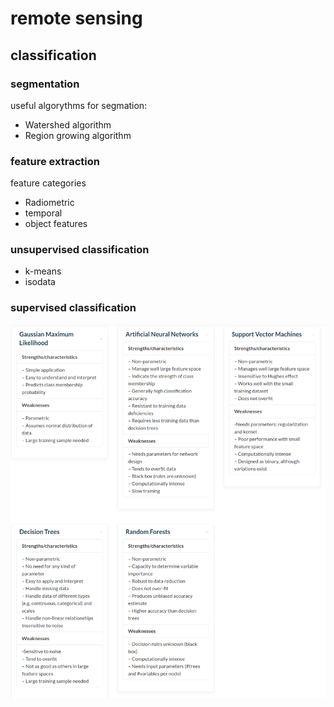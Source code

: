 # remote sensing

## classification

### segmentation

useful algorythms for segmation:
* Watershed algorithm
* Region growing algorithm

### feature extraction

feature categories
* Radiometric 
* temporal
* object features 

### unsupervised classification

* k-means
* isodata

### supervised classification

![supervised classification algorythms](pics/supervised_class.png)